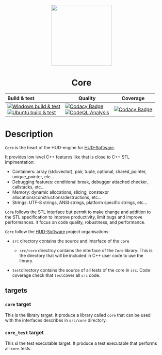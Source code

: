 <div align="center">
  <img width="200" height="200" background-color="white" src="https://avatars.githubusercontent.com/u/104791429"/>
  <h1>Core</h1>
</div>

| Build & test | Quality | Coverage |
|:--------------|---------|--------------|
|[![Windows build & test](https://github.com/HUD-Software/core/actions/workflows/windows.yml/badge.svg?branch=main)](https://github.com/HUD-Software/core/actions/workflows/windows.yml?label=Windows%20build%20%26%20test) <br> [![Ubuntu build & test](https://github.com/HUD-Software/core/actions/workflows/ubuntu.yml/badge.svg?branch=main)](https://github.com/HUD-Software/core/actions/workflows/ubuntu.yml?label=Ubuntu%20build%20%26%20test) | [![Codacy Badge](https://app.codacy.com/project/badge/Grade/8014adeaff854f95b7688b8bed741964)](https://www.codacy.com/gh/HUD-Software/core/dashboard?utm_source=github.com&amp;utm_medium=referral&amp;utm_content=HUD-Software/core&amp;utm_campaign=Badge_Grade) <br> [![CodeQL Analysis](https://github.com/HUD-Software/core/actions/workflows/codeQL.yml/badge.svg?branch=main)](https://github.com/HUD-Software/core/actions/workflows/codeQL.yml) | [![Codacy Badge](https://app.codacy.com/project/badge/Coverage/8014adeaff854f95b7688b8bed741964)](https://www.codacy.com/gh/HUD-Software/core/dashboard?utm_source=github.com&utm_medium=referral&utm_content=HUD-Software/core&utm_campaign=Badge_Coverage)|

# Description

`Core` is the heart of the HUD-engine for [HUD-Software](https://github.com/HUD-Software).

It provides low level C++ features like that is close to C++ STL implmentation:

- Containers: array (std::vector), pair, tuple, optional, shared_pointer, unique_pointer, etc...
- Debugging features: conditional break, debugger attached checker, callstacks, etc...
- Memory: dynamic allocations, slicing, constexpr allocations/constructions/destructions, etc...
- Strings: UTF-8 strings, ANSI strings, platform specific strings, etc...

`Core` follows the STL interface but permit to make change and addition to the STL specification to improve productivity, limit bugs and improve performances. It focus on code quality, robustness, and performance.

`Core` follow the [HUD-Software](https://github.com/HUD-Software) project organisations:

- `src` directory contains the source and interface of the `Core`
  - `src/core` directroy contains the interface of the `Core` library. This is the directory that will be included in C++ user code to use the library.

- `test`directory contains the source of all tests of the core in `src`. Code coverage check that `test`cover all `src` code.

## targets

### `core` target

This is the library target. It produce a library called `core` that can be used with the interfaces describes in `src/core` directory.

### `core_test` target

This si the test executable target. It produce a test executable that performs all `core` tests.
